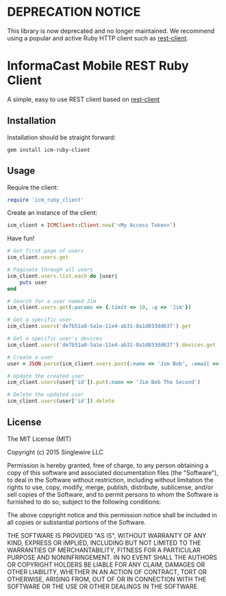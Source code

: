 # DEPRECATION NOTICE

This library is now deprecated and no longer maintained. We recommend using a popular and active Ruby HTTP client such as [rest-client](https://github.com/rest-client/rest-client).

# InformaCast Mobile REST Ruby Client

A simple, easy to use REST client based on [rest-client](https://github.com/rest-client/rest-client)

## Installation

Installation should be straight forward:

```shell
gem install icm-ruby-client
```

## Usage

Require the client:

```ruby
require 'icm_ruby_client'
```

Create an instance of the client:

```ruby
icm_client = ICMClient::Client.new('<My Access Token>')
```

Have fun!

```ruby
# Get first page of users
icm_client.users.get

# Paginate through all users
icm_client.users.list.each do |user|
    puts user
end

# Search for a user named Jim
icm_client.users.get(:params => {:limit => 10, :q => 'Jim'})

# Get a specific user
icm_client.users('de7b51a0-5a1e-11e4-ab31-8a1d033dd637').get

# Get a specific user's devices
icm_client.users('de7b51a0-5a1e-11e4-ab31-8a1d033dd637').devices.get

# Create a user
user = JSON.parse(icm_client.users.post(:name => 'Jim Bob', :email => 'jim.bob@aol.com'))

# Update the created user
icm_client.users(user['id']).put(:name => 'Jim Bob The Second')

# Delete the updated user
icm_client.users(user['id']).delete
```

## License

The MIT License (MIT)

Copyright (c) 2015 Singlewire LLC

Permission is hereby granted, free of charge, to any person obtaining a copy
of this software and associated documentation files (the "Software"), to deal
in the Software without restriction, including without limitation the rights
to use, copy, modify, merge, publish, distribute, sublicense, and/or sell
copies of the Software, and to permit persons to whom the Software is
furnished to do so, subject to the following conditions:

The above copyright notice and this permission notice shall be included in all
copies or substantial portions of the Software.

THE SOFTWARE IS PROVIDED "AS IS", WITHOUT WARRANTY OF ANY KIND, EXPRESS OR
IMPLIED, INCLUDING BUT NOT LIMITED TO THE WARRANTIES OF MERCHANTABILITY,
FITNESS FOR A PARTICULAR PURPOSE AND NONINFRINGEMENT. IN NO EVENT SHALL THE
AUTHORS OR COPYRIGHT HOLDERS BE LIABLE FOR ANY CLAIM, DAMAGES OR OTHER
LIABILITY, WHETHER IN AN ACTION OF CONTRACT, TORT OR OTHERWISE, ARISING FROM,
OUT OF OR IN CONNECTION WITH THE SOFTWARE OR THE USE OR OTHER DEALINGS IN THE
SOFTWARE.
